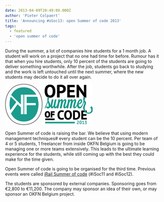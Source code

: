 ```yaml
---
date: 2013-04-09T20:49:09.000Z
author: 'Pieter Colpaert'
title: 'Announcing #oSoc13: open Summer of code 2013'
tags:
  - featured
  - 'open summer of code'
---
```


During the summer, a lot of companies hire students for a 1 month job. A student will work on a project that no one had time for before. Rumour has it that when you hire students, only 10 percent of the students are going to deliver something worthwhile. After the job, students go back to studying and the work is left untouched until the next summer, where the new students may decide to do it all over again.

![logo_nobg_horizontal](logo_nobg_horizontal.png)

Open Summer of code is raising the bar. We believe that using modern management techniques# every student can be the 10 percent. Per team of 4 or 5 students, 1 freelancer from inside OKFN Belgium is going to be managing one or more teams extensively. This leads to the ultimate learning experience for the students, while still coming up with the best they could make for the time given.

Open Summer of code is going to be organised for the third time. Previous events were called [iRail Summer of code](http://hello.irail.be/irail-summer-of-code-12/) (#iSoc11 and #iSoc12).

The students are sponsored by external companies. Sponsoring goes from €2,800 to €11,200. The company may sponsor an idea of their own, or may sponsor an OKFN Belgium project.
